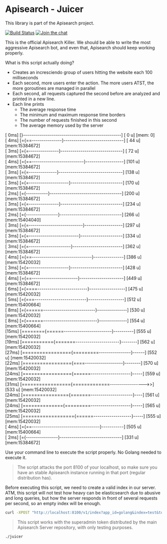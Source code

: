 # Apisearch - Juicer

This library is part of the Apisearch project.

[![Build Status](https://travis-ci.org/apisearch-io/juicer.svg?branch=master)](https://travis-ci.org/apisearch-io/juicer)
[![Join the chat](https://badges.gitter.im/Join%20Chat.svg)](https://gitter.im/apisearch_io/general)

This is the official Apisearch Killer. We should be able to write the
most aggressive Apisearch bot, and even that, Apisearch should keep
working properly.

What is this script actually doing?

- Creates an incresciendo group of users hitting the website each 100 milliseconds
- Each second, more users enter the action. The more users ATST, the more goroutines
  are managed in parallel
- Each second, all requests captured the second before are analyzed and printed in
  a new line.
- Each line prints
    - The average response time
    - The minimum and maximum response time borders
    - The number of requests finished in this second
    - The average memory used by the server

[ 0ms] [}-------------------------------------------------] [  0 u] [mem:       0]  
[ 4ms] [={==---------------}------------------------------] [ 44 u] [mem:15384672]  
[ 3ms] [={=---------------}-------------------------------] [ 72 u] [mem:15384672]  
[ 4ms] [={==--------------------------}-------------------] [101 u] [mem:15384672]  
[ 3ms] [={=--------------}--------------------------------] [138 u] [mem:15384672]  
[ 3ms] [={=--------------------}--------------------------] [170 u] [mem:15384672]  
[ 2ms] [={-----------}------------------------------------] [200 u] [mem:15384672]  
[ 3ms] [={=---------------}-------------------------------] [234 u] [mem:15384672]  
[ 2ms] [={----------------}-------------------------------] [266 u] [mem:15404040]  
[ 3ms] [={=---------------------------}-------------------] [297 u] [mem:15384672]  
[ 3ms] [={=-------------------------}---------------------] [334 u] [mem:15384672]  
[ 3ms] [={=---------------------}-------------------------] [362 u] [mem:15384672]  
[ 4ms] [={==------------------------------}---------------] [386 u] [mem:15420032]  
[ 3ms] [={=--------------------}--------------------------] [428 u] [mem:15384672]  
[ 4ms] [={==-----------------------}----------------------] [449 u] [mem:15384672]  
[ 6ms] [={====-------------------------}------------------] [475 u] [mem:15420032]  
[ 5ms] [={===--------------------------}------------------] [512 u] [mem:15400664]  
[ 8ms] [={======--------------------------}---------------] [530 u] [mem:15420032]  
[ 8ms] [={======---------------------------}--------------] [554 u] [mem:15400664]  
[15ms] [========{======------------------------}----------] [555 u] [mem:15420032]  
[19ms] [==========={=======----------------------}--------] [562 u] [mem:15420032]  
[27ms] [================={=========----------------}------] [552 u] [mem:15420032]  
[22ms] [================={====-------------------}--------] [570 u] [mem:15420032]  
[24ms] [================={======--------------------}-----] [559 u] [mem:15420032]  
[31ms] [================={=============----------------->>] [533 u] [mem:15420032]  
[24ms] [================{=======---------------------}----] [561 u] [mem:15420032]  
[24ms] [=============={=========--------------------}-----] [565 u] [mem:15420032]  
[25ms] [=================={======-------------------}-----] [555 u] [mem:15420032]  
[ 4ms] [={==----------------------------------}-----------] [505 u] [mem:15400664]  
[ 2ms] [={----------------}-------------------------------] [331 u] [mem:15384672]  

Use your command line to execute the script properly. No Golang needed to execute it.

> The script attacks the port 8100 of your localhost, so make sure you have an stable
> Apisearch instance running in that port (regular distribution has).

Before executing this script, we need to create a valid index in our server. ATM, this
script will not test how heavy can be elasticsearch due to abusive and long queries, but
how the server responds in front of several requests per second, so an empty index will
be enough.

```bash
curl -XPOST "http://localhost:8100/v1/index?app_id=golang&index=test&token=0e4d75ba-c640-44c1-a745-06ee51db4e93
```

> This script works with the superadmin token distributed by the main Apisearch Server
> repository, with only testing purposes.


```bash
./juicer
```